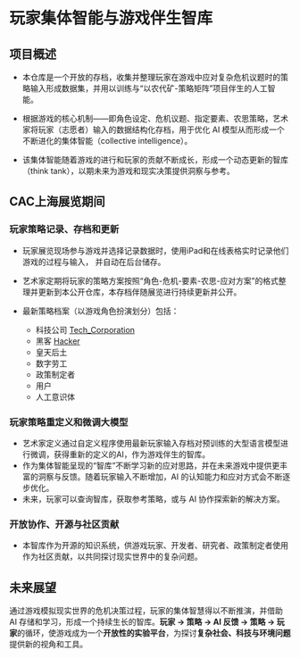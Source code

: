 # 玩家集体智能与游戏伴生智库

## 项目概述

- 本仓库是一个开放的存档，收集并整理玩家在游戏中应对复杂危机议题时的策略输入形成数据集，并用以训练与“以农代矿-策略矩阵”项目伴生的人工智能。

- 根据游戏的核心机制——即角色设定、危机议题、指定要素、农思策略，艺术家将玩家（志愿者）输入的数据结构化存档，用于优化 AI 模型从而形成一个不断进化的集体智能（collective intelligence）。

- 该集体智能随着游戏的进行和玩家的贡献不断成长，形成一个动态更新的智库（think tank），以期未来为游戏和现实决策提供洞察与参考。

## CAC上海展览期间

### 玩家策略记录、存档和更新
- 玩家展览现场参与游戏并选择记录数据时，使用iPad和在线表格实时记录他们游戏的过程与输入， 并自动在后台储存。
- 艺术家定期将玩家的策略方案按照“角色-危机-要素-农思-应对方案”的格式整理并更新到本公开仓库，本存档伴随展览进行持续更新并公开。
- 最新策略档案（以游戏角色扮演划分）包括：

    - 科技公司
    [Tech_Corporation](./Game_Log_20250228_0414/Game_Data_Tech_Corporation.csv)
    - 黑客
    [Hacker](./Game_Log_20250228_0414/Game_Data_Hacker.csv)
    - 皇天后土
    - 数字劳工
    - 政策制定者
    - 用户
    - 人工意识体

### 玩家策略重定义和微调大模型
- 艺术家定义通过自定义程序使用最新玩家输入存档对预训练的大型语言模型进行微调，获得重新的定义的AI，作为游戏伴生的智库。
-  作为集体智能呈现的“智库”不断学习新的应对思路，并在未来游戏中提供更丰富的洞察与反馈。随着玩家输入不断增加，AI 的认知能力和应对方式会不断逐步优化。
- 未来，玩家可以查询智库，获取参考策略，或与 AI 协作探索新的解决方案。

### 开放协作、开源与社区贡献
- 本智库作为开源的知识系统，供游戏玩家、开发者、研究者、政策制定者使用作为社区贡献，以共同探讨现实世界中的复杂问题。

## 未来展望
通过游戏模拟现实世界的危机决策过程，玩家的集体智慧得以不断推演，并借助 AI 存储和学习，形成一个持续生长的智库。**玩家 → 策略 → AI 反馈 → 策略 → 玩家**的循环，使游戏成为一个**开放性的实验平台**，为探讨**复杂社会、科技与环境问题**提供新的视角和工具。
